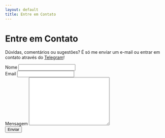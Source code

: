 ```yaml
---
layout: default
title: Entre em Contato
---
```


<div id="contact">
  <h1 class="pageTitle">Entre em Contato</h1>
  <div class="contactContent">
    <p>Dúvidas, comentários ou sugestões? É só me enviar um e-mail ou entrar em contato através do <a href="https://t.me/Fafoso">Telegram</a>!</p>
<!--
    <p class="intro">This is an example Contact page. If you want to make changes then do so in the <code>contact.html</code> file.</p>
    <p>The form is provided by <a href="http://formspree.io/">Formspree.</a> Follow the directions on their site to set up the form for use.</p>
    <p>If you have questions about the theme feel free to <a href="mailto:brimaidesigns@gmail.com">email me</a> or create an issue on <a href="https://github.com/brianmaierjr/long-haul">GitHub</a>. Enjoy!</p>
-->
  </div>
  <form action="https://formspree.io/xbjrwrvd" method="POST">
    <label for="name">Nome</label>
    <input type="text" id="name" name="name" class="full-width"><br>
    <label for="email">Email</label>
    <input type="email" id="email" name="_replyto" class="full-width"><br>
    <label for="message">Mensagem</label>
    <textarea name="message" id="message" cols="30" rows="10" class="full-width"></textarea><br>
    <input type="submit" value="Enviar" class="button">
  </form>
</div>
